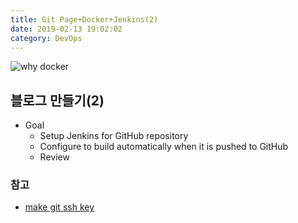 ```yaml
---
title: Git Page+Docker+Jenkins(2)
date: 2019-02-13 19:02:02
category: DevOps
---
```

![why docker](https://www.docker.com/sites/default/files/d8/2018-11/docker-containerized-and-vm-transparent-bg.png)

## 블로그 만들기(2)

* Goal
  * Setup Jenkins for GitHub repository
  * Configure to build automatically when it is pushed to GitHub
  * Review

### 참고
* [make git ssh key](https://jootc.com/p/201905122827)
